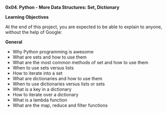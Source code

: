 **0x04. Python - More Data Structures: Set, Dictionary**

**Learning Objectives**

At the end of this project, you are expected to be able to explain to anyone, without the help of Google:

**General**

* Why Python programming is awesome
* What are sets and how to use them
* What are the most common methods of set and how to use them
* When to use sets versus lists
* How to iterate into a set
* What are dictionaries and how to use them
* When to use dictionaries versus lists or sets
* What is a key in a dictionary
* How to iterate over a dictionary
* What is a lambda function
* What are the map, reduce and filter functions
